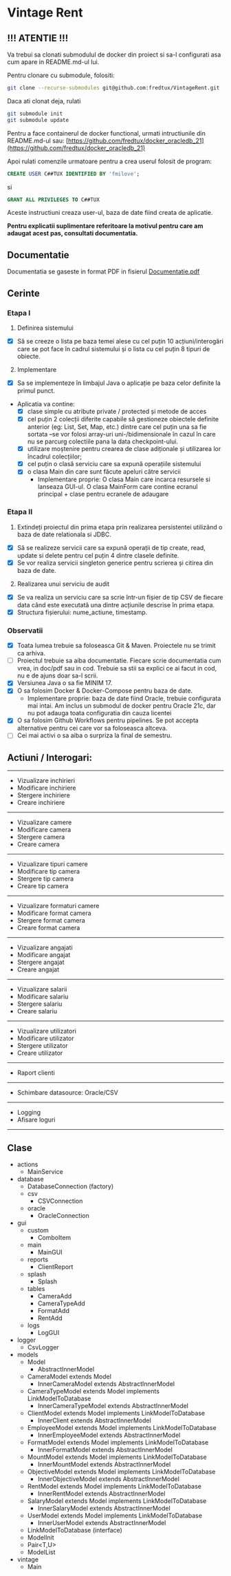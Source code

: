 # Vintage Rent
## !!! ATENTIE !!!
Va trebui sa clonati submodulul de docker din proiect si sa-l configurati asa cum apare in README.md-ul lui.

Pentru clonare cu submodule, folositi:
```bash
git clone --recurse-submodules git@github.com:fredtux/VintageRent.git
```

Daca ati clonat deja, rulati
```bash
git submodule init
git submodule update
```

Pentru a face containerul de docker functional, urmati intructiunile din README.md-ul sau: [https://github.com/fredtux/docker_oracledb_21](https://github.com/fredtux/docker_oracledb_21) 

Apoi rulati comenzile urmatoare pentru a crea userul folosit de program:
```sql
CREATE USER C##TUX IDENTIFIED BY 'fmilove';
```
si
```sql
GRANT ALL PRIVILEGES TO C##TUX
```

Aceste instructiuni creaza user-ul, baza de date fiind creata de aplicatie.

**Pentru explicatii suplimentare referitoare la motivul pentru care am adaugat acest pas, consultati documentatia.**

## Documentatie
Documentatia se gaseste in format PDF in fisierul [Documentatie.pdf](https://github.com/fredtux/VintageRent/blob/main/Documentatie.pdf)

## Cerinte
### Etapa I
1. Definirea sistemului
- [x] Să se creeze o lista pe baza temei alese cu cel puțin 10 acțiuni/interogări care se pot face în cadrul sistemului și o lista cu cel puțin 8 tipuri de obiecte.
2. Implementare
- [x] Sa se implementeze în limbajul Java o aplicație pe baza celor definite la primul punct.
- Aplicatia va contine:
  - [x] clase simple cu atribute private / protected și metode de acces
  - [x] cel puțin 2 colecții diferite capabile să gestioneze obiectele definite anterior (eg: List, Set, Map, etc.) dintre care cel puțin una sa fie sortata –se vor folosi array-uri uni-/bidimensionale în cazul în care nu se parcurg colectiile pana la data checkpoint-ului.
  - [x] utilizare moștenire pentru crearea de clase adiționale și utilizarea lor încadrul colecțiilor;
  - [x] cel puțin o clasă serviciu care sa expună operațiile sistemului
  - [x] o clasa Main din care sunt făcute apeluri către servicii
    - Implementare proprie: O clasa Main care incarca resursele si lanseaza GUI-ul. O clasa MainForm care contine ecranul principal + clase pentru ecranele de adaugare

### Etapa II
1. Extindeți proiectul din prima etapa prin realizarea persistentei utilizând o baza de date relationala si JDBC.
- [x] Să se realizeze servicii care sa expună operații de tip create, read, update si delete pentru cel puțin 4 dintre clasele definite.
- [x] Se vor realiza servicii singleton generice pentru scrierea și citirea din baza de date.
2. Realizarea unui serviciu de audit
- [x] Se va realiza un serviciu care sa scrie într-un fișier de tip CSV de fiecare data când este executată una dintre acțiunile descrise în prima etapa.
- [x] Structura fișierului: nume_actiune, timestamp.

### Observatii
- [x] Toata lumea trebuie sa foloseasca Git & Maven. Proiectele nu se trimit ca arhiva.
- [ ] Proiectul trebuie sa aiba documentatie. Fiecare scrie documentatia cum vrea, in doc/pdf sau in cod. Trebuie sa stii sa explici ce ai facut in cod, nu e de ajuns doar sa-l scrii.
- [x] Versiunea Java o sa fie MINIM 17.
- [x] O sa folosim Docker & Docker-Compose pentru baza de date.
  - Implementare proprie: baza de date fiind Oracle, trebuie configurata mai intai. Am inclus un submodul de docker pentru Oracle 21c, dar nu pot adauga toata configuratia din cauza licentei
- [x] O sa folosim Github Workflows pentru pipelines. Se pot accepta alternative pentru cei care vor sa foloseasca altceva.
- [ ] Cei mai activi o sa aiba o surpriza la final de semestru.

## Actiuni / Interogari:
___
- Vizualizare inchirieri
- Modificare inchiriere
- Stergere inchiriere
- Creare inchiriere
___
- Vizualizare camere
- Modificare camera
- Stergere camera
- Creare camera
___
- Vizualizare tipuri camere
- Modificare tip camera
- Stergere tip camera
- Creare tip camera
___
- Vizualizare formaturi camere
- Modificare format camera
- Stergere format camera
- Creare format camera
___
- Vizualizare angajati
- Modificare angajat
- Stergere angajat
- Creare angajat
___
- Vizualizare salarii
- Modificare salariu
- Stergere salariu
- Creare salariu
___
- Vizualizare utilizatori
- Modificare utilizator
- Stergere utilizator
- Creare utilizator
___
- Raport clienti
___
- Schimbare datasource: Oracle/CSV
___
- Logging
- Afisare loguri
___

## Clase
- actions
  - MainService
- database
  - DatabaseConnection (factory)
  - csv
    - CSVConnection
  - oracle
    - OracleConnection
- gui
  - custom
    - ComboItem
  - main
    - MainGUI
  - reports
    - ClientReport
  - splash
    - Splash
  - tables
    - CameraAdd
    - CameraTypeAdd
    - FormatAdd
    - RentAdd
  - logs
    - LogGUI
- logger
  - CsvLogger
- models
  - Model
    - AbstractInnerModel 
  - CameraModel extends Model
    - InnerCameraModel extends AbstractInnerModel
  - CameraTypeModel extends Model implements LinkModelToDatabase
    - InnerCameraTypeModel extends AbstractInnerModel
  - ClientModel extends Model implements LinkModelToDatabase
    - InnerClient extends AbstractInnerModel
  - EmployeeModel extends Model implements LinkModelToDatabase
    - InnerEmployeeModel extends AbstractInnerModel
  - FormatModel extends Model implements LinkModelToDatabase
    - InnerFormatModel extends AbstractInnerModel
  - MountModel extends Model implements LinkModelToDatabase
    - InnerMountModel extends AbstractInnerModel
  - ObjectiveModel extends Model implements LinkModelToDatabase
    - InnerObjectiveModel extends AbstractInnerModel
  - RentModel extends Model implements LinkModelToDatabase
    - InnerRentModel extends AbstractInnerModel
  - SalaryModel extends Model implements LinkModelToDatabase
    - InnerSalaryModel extends AbstractInnerModel
  - UserModel extends Model implements LinkModelToDatabase
    - InnerUserModel extends AbstractInnerModel
  - LinkModelToDatabase (interface)
  - ModelInit
  - Pair<T,U>
  - ModelList<T>
- vintage
  - Main